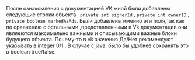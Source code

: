 После ознакомления с документацией VK,мной были добавлены следующие строки объекта ` private int signerId` , `private int ownerID` , `private boolean markedAsAds`. Были добавлены именно эти поля,так как по сравнению с остальными ,представленными в Vk документации,они являеются максимально важными и описывающими важные блоки будущего объекта.
Почему-то в vk значения Да/Нет рекомендуют указывать в integer 0/1 . В случае с java, было бы удобнее сохранять это в boolean true/false.
